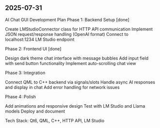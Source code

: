 ## 2025-07-31
AI Chat GUI Development Plan
Phase 1: Backend Setup [done]

Create LMStudioConnector class for HTTP API communication
Implement JSON request/response handling (OpenAI format)
Connect to localhost:1234 LM Studio endpoint

Phase 2: Frontend UI [done]

Design dark theme chat interface with message bubbles
Add input field with send button functionality
Implement auto-scrolling chat view

Phase 3: Integration

Connect QML to C++ backend via signals/slots
Handle async AI responses and display in chat
Add error handling for network issues

Phase 4: Polish

Add animations and responsive design
Test with LM Studio and Llama models
Deploy and document

Tech Stack: Qt6, QML, C++, HTTP API, LM Studio